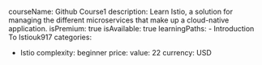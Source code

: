  courseName: Github Course1
  description: Learn Istio, a solution for managing the different microservices that make up a cloud-native application.
  isPremium: true
  isAvailable: true
  learningPaths:
    - Introduction To Istiouk917
  categories:
  - Istio
  complexity: beginner
  price:
    value: 22
    currency: USD
